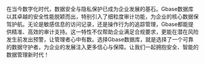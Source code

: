 在当今数字化时代，数据安全与隐私保护已成为企业发展的基石。Gbase数据库以其卓越的安全性能脱颖而出，特别引入了细粒度审计功能，为企业的核心数据保驾护航。无论是敏感信息的访问记录，还是操作行为的追踪管理，Gbase都能提供精准、高效的审计支持。这一特性不仅帮助企业满足合规要求，更能在潜在风险发生前发出预警，让管理者心中有数。选择Gbase数据库，就是选择了一个可靠的数据守护者，为企业的发展注入更多信心与保障。让我们一起拥抱安全、智能的数据管理新时代！
